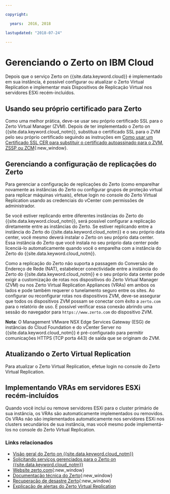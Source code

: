 ```yaml
---

copyright:

  years:  2016, 2018

lastupdated: "2018-07-24"

---
```


# Gerenciando o Zerto on IBM Cloud

Depois que o serviço Zerto on {{site.data.keyword.cloud}} é implementado em sua instância, é possível configurar ou atualizar o Zerto Virtual Replication e implementar mais Dispositivos de Replicação Virtual nos servidores ESXi recém-incluídos.

## Usando seu próprio certificado para Zerto

Como uma melhor prática, deve-se usar seu próprio certificado SSL para o Zerto Virtual Manager (ZVM). Depois de ter implementado o Zerto on {{site.data.keyword.cloud_notm}}, substitua o certificado SSL para o ZVM pelo seu próprio certificado seguindo as instruções em [Como usar um Certificado SSL CER para substituir o certificado autoassinado para o ZVM, ZSSP ou ZCM](https://www.zerto.com/myzerto/knowledge-base/how-to-use-a-cer-ssl-certificate-to-replace-the-self-signed-certificate-for-the-zvm-zssp-or-zcm/){:new_window}.

## Gerenciando a configuração de replicações do Zerto

Para gerenciar a configuração de replicações do Zerto (como emparelhar novamente as instâncias do Zerto ou configurar grupos de proteção virtual para replicar máquinas virtuais), efetue login no console do Zerto Virtual Replication usando as credenciais do vCenter com permissões de administrador.

Se você estiver replicando entre diferentes instâncias do Zerto do {{site.data.keyword.cloud_notm}}, será possível configurar a replicação diretamente entre as instâncias do Zerto. Se estiver replicando entre a instância do Zerto do {{site.data.keyword.cloud_notm}} e o seu próprio data center, você mesmo deverá instalar o Zerto on seu próprio data center. Essa instância do Zerto que você instala no seu próprio data center pode licenciá-lo automaticamente quando você o emparelha com a instância do Zerto do {{site.data.keyword.cloud_notm}}.

Como a replicação do Zerto não suporta a passagem do Conversão de Endereço de Rede (NAT), estabelecer conectividade entre a instância do Zerto do {{site.data.keyword.cloud_notm}} e o seu próprio data center pode exigir a customização de rotas nos dispositivos do Zerto Virtual Manager (ZVM) ou nos Zerto Virtual Replication Appliances (VRAs) em ambos os lados e pode também requerer o tunelamento seguro entre os sites. Ao configurar ou reconfigurar rotas nos dispositivos ZVM, deve-se assegurar que todos os dispositivos ZVM possam se conectar com êxito a `zerto.com` para o relatório de uso. É possível verificar essa conexão abrindo uma sessão do navegador para `https://www.zerto.com` do dispositivo ZVM.

**Nota**: O Management VMware NSX Edge Services Gateway (ESG) de instâncias do Cloud Foundation e do vCenter Server no {{site.data.keyword.cloud_notm}} é pré-configurado para permitir comunicações HTTPS (TCP porta 443) de saída que se originam do ZVM.

## Atualizando o Zerto Virtual Replication

Para atualizar o Zerto Virtual Replication, efetue login no console do Zerto Virtual Replication.

## Implementando VRAs em servidores ESXi recém-incluídos

Quando você inclui ou remove servidores ESXi para o cluster primário de sua instância, os VRAs são automaticamente implementados ou removidos. Os VRAs não são implementados automaticamente nos servidores ESXi nos clusters secundários de sua instância, mas você mesmo pode implementá-los no console do Zerto Virtual Replication.

### Links relacionados

* [Visão geral do Zerto on {{site.data.keyword.cloud_notm}}](addingzertodr.html)
* [Solicitando serviços gerenciados para o Zerto on {{site.data.keyword.cloud_notm}}](managing_zerto_services.html)
* [Website zerto.com](https://www.zerto.com){:new_window}
* [Documentação técnica do Zerto](https://www.zerto.com/myzerto/technical-documentation/){:new_window}
* [Recuperação de desastre Zerto](https://www.ibm.com/cloud/garage/architectures/virtualizationArchitecture/zerto){:new_window}
* [Explicação de alertas do Zerto Virtual Replication](https://www.zerto.com/myzerto/knowledge-base/explanation-of-zvr-alerts/)
